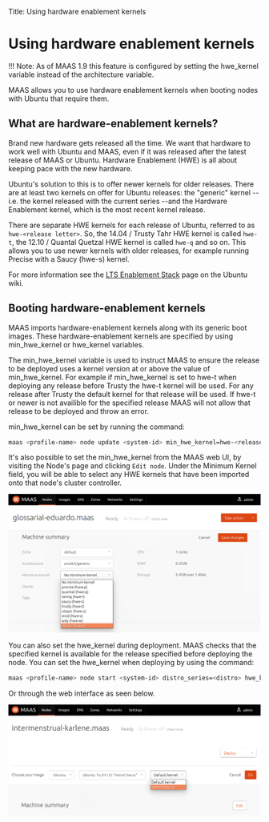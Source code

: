 Title: Using hardware enablement kernels

# Using hardware enablement kernels

!!! Note:
    As of MAAS 1.9 this feature is configured by setting the hwe_kernel variable
    instead of the architecture variable.

MAAS allows you to use hardware enablement kernels when booting nodes with
Ubuntu that require them.

## What are hardware-enablement kernels?

Brand new hardware gets released all the time. We want that hardware to work
well with Ubuntu and MAAS, even if it was released after the latest release of
MAAS or Ubuntu. Hardware Enablement (HWE) is all about keeping pace with the
new hardware.

Ubuntu's solution to this is to offer newer kernels for older releases. There
are at least two kernels on offer for Ubuntu releases: the "generic" kernel --
i.e. the kernel released with the current series --and the Hardware Enablement
kernel, which is the most recent kernel release.

There are separate HWE kernels for each release of Ubuntu, referred to as
`hwe-<release letter>`. So, the 14.04 / Trusty Tahr HWE kernel is called
`hwe-t`, the 12.10 / Quantal Quetzal HWE kernel is called `hwe-q` and so on.
This allows you to use newer kernels with older releases, for example running
Precise with a Saucy (hwe-s) kernel.

For more information see the [LTS Enablement Stack][stack] page on the Ubuntu
wiki.

## Booting hardware-enablement kernels

MAAS imports hardware-enablement kernels along with its generic boot images.
These hardware-enablement kernels are specified by using min_hwe_kernel or
hwe_kernel variables.

The min_hwe_kernel variable is used to instruct MAAS to ensure the release
to be deployed uses a kernel version at or above the value of
min_hwe_kernel. For example if min_hwe_kernel is set to hwe-t when
deploying any release before Trusty the hwe-t kernel will be used. For any
release after Trusty the default kernel for that release will be used. If
hwe-t or newer is not availible for the specified release MAAS will not allow
that release to be deployed and throw an error.

min_hwe_kernel can be set by running the command:

```bash
maas <profile-name> node update <system-id> min_hwe_kernel=hwe-<release letter>
```

It's also possible to set the min_hwe_kernel from the MAAS web UI, by
visiting the Node's page and clicking `Edit node`. Under the Minimum Kernel
field, you will be able to select any HWE kernels that have been imported onto
that node's cluster controller.

![image](media/min_hwe_kernel.png)

You can also set the hwe_kernel during deployment. MAAS checks that the
specified kernel is available for the release specified before deploying the
node. You can set the hwe_kernel when deploying by using the command:

```bash
maas <profile-name> node start <system-id> distro_series=<distro> hwe_kernel=hwe-<release letter>
```

Or through the web interface as seen below.

![image](media/hwe_kernel.png)

[stack]: https://wiki.ubuntu.com/Kernel/LTSEnablementStack
